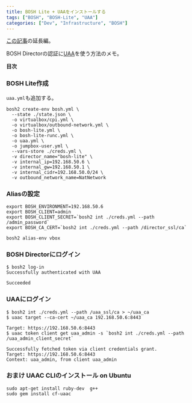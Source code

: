 ```yaml
---
title: BOSH Lite + UAAをインストールする
tags: ["BOSH", "BOSH-Lite", "UAA"]
categories: ["Dev", "Infrastructure", "BOSH"]
---
```


[この記事](https://blog.ik.am/entries/415)の延長編。

BOSH Directorの認証に[UAA](https://github.com/cloudfoundry/uaa)を使う方法のメモ。

**目次**
<!-- toc -->

### BOSH Lite作成

`uaa.yml`も追加する。

```
bosh2 create-env bosh.yml \
  --state ./state.json \
  -o virtualbox/cpi.yml \
  -o virtualbox/outbound-network.yml \
  -o bosh-lite.yml \
  -o bosh-lite-runc.yml \
  -o uaa.yml \
  -o jumpbox-user.yml \
  --vars-store ./creds.yml \
  -v director_name="bosh-lite" \
  -v internal_ip=192.168.50.6 \
  -v internal_gw=192.168.50.1 \
  -v internal_cidr=192.168.50.0/24 \
  -v outbound_network_name=NatNetwork
```

### Aliasの設定

```
export BOSH_ENVIRONMENT=192.168.50.6
export BOSH_CLIENT=admin
export BOSH_CLIENT_SECRET=`bosh2 int ./creds.yml --path /admin_password`
export BOSH_CA_CERT=`bosh2 int ./creds.yml --path /director_ssl/ca`

bosh2 alias-env vbox
```

### BOSH Directorにログイン

```
$ bosh2 log-in
Successfully authenticated with UAA

Succeeded
```

### UAAにログイン

```
$ bosh2 int ./creds.yml --path /uaa_ssl/ca > ~/uaa_ca
$ uaac target --ca-cert ~/uaa_ca 192.168.50.6:8443

Target: https://192.168.50.6:8443
$ uaac token client get uaa_admin -s `bosh2 int ./creds.yml --path /uaa_admin_client_secret`

Successfully fetched token via client credentials grant.
Target: https://192.168.50.6:8443
Context: uaa_admin, from client uaa_admin
```

### おまけ UAAC CLIのインストール on Ubuntu

```
sudo apt-get install ruby-dev  g++
sudo gem install cf-uaac
```
